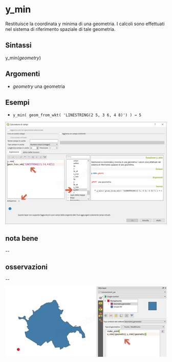 # y_min

Restituisce la coordinata y minima di una geometria. I calcoli sono effettuati nel sistema di riferimento spaziale di tale geometria.

## Sintassi

y_min(_geometry_)

## Argomenti

* _geometry_ una geometria

## Esempi

* `y_min( geom_from_wkt( 'LINESTRING(2 5, 3 6, 4 8)') ) → 5`

![](/img/geometria/y_min/y_min1.png)

## nota bene

--

## osservazioni

--

![](/img/geometria/y_min/y_min2.png)